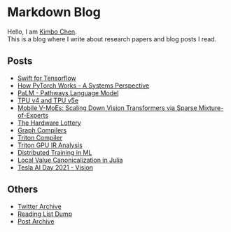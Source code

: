 # Markdown Blog

Hello, I am [Kimbo Chen](https://twitter.com/kimbochen).  
This is a blog where I write about research papers and blog posts I read.

## Posts

- [Swift for Tensorflow](https://github.com/kimbochen/md-blogs/tree/main/swift-for-tensorflow)
- [How PyTorch Works - A Systems Perspective](https://github.com/kimbochen/md-blogs/tree/main/pytorch-systems-intro)
- [PaLM - Pathways Language Model](https://github.com/kimbochen/md-blogs/tree/main/palm)
- [TPU v4 and TPU v5e](https://github.com/kimbochen/md-blogs/tree/main/tpuv4_v5e)
- [Mobile V-MoEs: Scaling Down Vision Transformers via Sparse Mixture-of-Experts](https://github.com/kimbochen/md-blogs/tree/main/mobile-v-moes)
- [The Hardware Lottery](https://github.com/kimbochen/md-blogs/tree/main/the-hardware-lottery)
- [Graph Compilers](https://github.com/kimbochen/md-blogs/tree/main/graph-compilers)
- [Triton Compiler](https://github.com/kimbochen/md-blogs/tree/main/triton)
- [Triton GPU IR Analysis](https://github.com/kimbochen/md-blogs/tree/main/triton-gpu-ir-analysis)
- [Distributed Training in ML](https://github.com/kimbochen/md-blogs/tree/main/ml-distributed-training)
- [Local Value Canonicalization in Julia](https://github.com/kimbochen/md-blogs/tree/main/local-value-canon-in-julia)
- [Tesla AI Day 2021 - Vision](https://github.com/kimbochen/md-blogs/tree/main/tesla-ai-day-2021-vision)

## Others

- [Twitter Archive](https://github.com/kimbochen/md-blogs/tree/main/tweets)
- [Reading List Dump](https://github.com/kimbochen/md-blogs/tree/main/reading-list-dump)
- [Post Archive](https://github.com/kimbochen/md-blogs/tree/main/post-archive)
